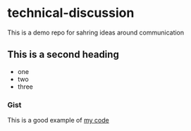 # technical-discussion
This is a demo repo for sahring ideas around communication


## This is a second heading

* one
* two
* three

### Gist

This is a good example of [my code](https://gist.github.com/AlchemistDude/34005892ed14452ef8cbd0eedd562478)

